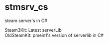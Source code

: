 # stmsrv_cs
steam server's in C#

Steam3Kit: Latest serverLib\
OldSteamKit: pmein1's version of serverlib in C#
